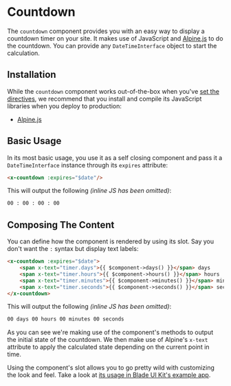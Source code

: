 # Countdown

The `countdown` component provides you with an easy way to display a countdown timer on your site. It makes use of JavaScript and [Alpine.js](https://github.com/alpinejs/alpine) to do the countdown. You can provide any `DateTimeInterface` object to start the calculation.

## Installation

While the `countdown` component works out-of-the-box when you've [set the directives](/docs/{version}/installation#directives), we recommend that you install and compile its JavaScript libraries when you deploy to production:

- [Alpine.js](https://github.com/alpinejs/alpine)

## Basic Usage

In its most basic usage, you use it as a self closing component and pass it a `DateTimeInterface` instance through its `expires` attribute:

```html
<x-countdown :expires="$date"/>
```

This will output the following *(inline JS has been omitted)*:

```html
00 : 00 : 00 : 00
```

## Composing The Content

You can define how the component is rendered by using its slot. Say you don't want the `:` syntax but display text labels:

```html
<x-countdown :expires="$date">
    <span x-text="timer.days">{{ $component->days() }}</span> days
    <span x-text="timer.hours">{{ $component->hours() }}</span> hours
    <span x-text="timer.minutes">{{ $component->minutes() }}</span> minutes
    <span x-text="timer.seconds">{{ $component->seconds() }}</span> seconds
</x-countdown>
```

This will output the following *(inline JS has been omitted)*:

```html
00 days 00 hours 00 minutes 00 seconds
```

As you can see we're making use of the component's methods to output the initial state of the countdown. We then make use of Alpine's `x-text` attribute to apply the calculated state depending on the current point in time. 

Using the component's slot allows you to go pretty wild with customizing the look and feel. Take a look at [its usage in Blade UI Kit's example app](https://github.com/blade-ui-kit/blade-ui-kit-example/blob/main/resources/views/home.blade.php#L8-L33).
